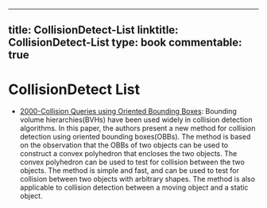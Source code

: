 
---
title: CollisionDetect-List
linktitle: CollisionDetect-List
type: book
commentable: true
---

# CollisionDetect List

- [2000-Collision Queries using Oriented Bounding Boxes](http://gamma.cs.unc.edu/users/gottschalk/main.pdf): Bounding volume hierarchies(BVHs) have been used widely in collision detection algorithms. In this paper, the authors present a new method for collision detection using oriented bounding boxes(OBBs). The method is based on the observation that the OBBs of two objects can be used to construct a convex polyhedron that encloses the two objects. The convex polyhedron can be used to test for collision between the two objects. The method is simple and fast, and can be used to test for collision between two objects with arbitrary shapes. The method is also applicable to collision detection between a moving object and a static object.

    